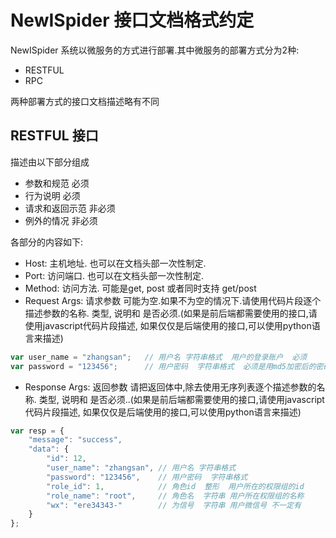 # NewISpider 接口文档格式约定

NewISpider 系统以微服务的方式进行部署.其中微服务的部署方式分为2种:

* RESTFUL
* RPC

两种部署方式的接口文档描述略有不同


## RESTFUL 接口

描述由以下部分组成

* 参数和规范  必须
* 行为说明 必须
* 请求和返回示范  非必须
* 例外的情况   非必须

各部分的内容如下:

* Host:  主机地址. 也可以在文档头部一次性制定.
* Port: 访问端口. 也可以在文档头部一次性制定.
* Method:  访问方法. 可能是get, post 或者同时支持 get/post
* Request Args:  请求参数 可能为空.如果不为空的情况下.请使用代码片段逐个描述参数的名称. 类型, 说明和 是否必须.(如果是前后端都需要使用的接口,请使用javascript代码片段描述, 如果仅仅是后端使用的接口,可以使用python语言来描述)

```javascript
var user_name = "zhangsan";   // 用户名 字符串格式  用户的登录账户  必须
var password = "123456";      // 用户密码  字符串格式  必须是用md5加密后的密码 必须
```

* Response Args:  返回参数 请把返回体中,除去使用无序列表逐个描述参数的名称. 类型, 说明和 是否必须..(如果是前后端都需要使用的接口,请使用javascript代码片段描述, 如果仅仅是后端使用的接口,可以使用python语言来描述)

```javascript
var resp = {
    "message": "success",
    "data": {
        "id": 12,
        "user_name": "zhangsan", // 用户名 字符串格式 
        "password": "123456",    // 用户密码  字符串格式
        "role_id": 1,            // 角色id  整形  用户所在的权限组的id
        "role_name": "root",     // 角色名  字符串 用户所在权限组的名称
        "wx": "ere34343-"        // 为信号  字符串 用户微信号 不一定有
    }
};
```


